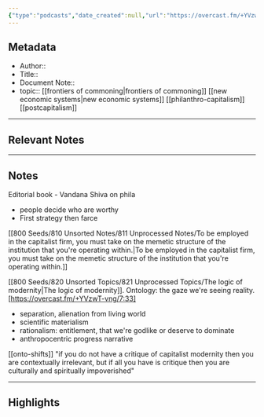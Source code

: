 ```yaml
---
{"type":"podcasts","date_created":null,"url":"https://overcast.fm/+YVzwT-vng","dg-publish":true,"topic":["[[postcapitalism\|postcapitalism]]","[[philanthro-capitalism\|philanthro-capitalism]]","[[ontology]]","[[800 Seeds/820 Unsorted Topics/821 Unprocessed Topics/onto-shifts\|onto-shifts]]"],"permalink":"/300-biblio/300-podcasts/alnoor-ladha-and-lynn-murphy-on-post-capitalist-philanthropy/","dgPassFrontmatter":true,"created":"2023-08-11T14:21:53.000-05:00","updated":"2023-10-27T20:15:03.956-05:00"}
---
```





## Metadata
- Author::
- Title::
- Document Note::
- topic:: [[frontiers of commoning\|frontiers of commoning]] [[new economic systems\|new economic systems]] [[philanthro-capitalism]] [[postcapitalism]]

---

## Relevant Notes



---

## Notes

Editorial book - Vandana Shiva on phila
- people decide who are worthy
- First strategy then farce

[[800 Seeds/810 Unsorted Notes/811 Unprocessed Notes/To be employed in the capitalist firm, you must take on the memetic structure of the institution that you're operating within.\|To be employed in the capitalist firm, you must take on the memetic structure of the institution that you're operating within.]]

[[800 Seeds/820 Unsorted Topics/821 Unprocessed Topics/The logic of modernity\|The logic of modernity]]. Ontology: the gaze we're seeing reality. [https://overcast.fm/+YVzwT-vng/7:33]
- separation, alienation from living world
- scientific materialism 
- rationalism: entitlement, that we're godlike or deserve to dominate
- anthropocentric progress narrative

[[onto-shifts]]
"if you do not have a critique of capitalist modernity then you are contextually irrelevant, but if all you have is critique then you are culturally and spiritually impoverished"

---

## Highlights
